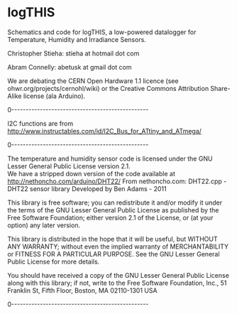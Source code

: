 logTHIS
=======

Schematics and code for logTHIS, a low-powered datalogger for Temperature, Humidity and Irradiance Sensors.

Christopher Stieha: stieha at hotmail dot com

Abram Connelly: abetusk at gmail dot com

We are debating the CERN Open Hardware 1.1 licence (see ohwr.org/projects/cernohl/wiki) or the Creative Commons Attribution Share-Alike license (ala Arduino).

0------------------------------------------------

I2C functions are from http://www.instructables.com/id/I2C_Bus_for_ATtiny_and_ATmega/

0------------------------------------------------

The temperature and humidity sensor code is licensed under the GNU Lesser General Public License version 2.1.  
We have a stripped down version of the code available at http://nethoncho.com/arduino/DHT22/
From nethoncho.com:
  DHT22.cpp - DHT22 sensor library
  Developed by Ben Adams - 2011

  This library is free software; you can redistribute it and/or
  modify it under the terms of the GNU Lesser General Public
  License as published by the Free Software Foundation; either
  version 2.1 of the License, or (at your option) any later version.

  This library is distributed in the hope that it will be useful,
  but WITHOUT ANY WARRANTY; without even the implied warranty of
  MERCHANTABILITY or FITNESS FOR A PARTICULAR PURPOSE.  See the GNU
  Lesser General Public License for more details.

  You should have received a copy of the GNU Lesser General Public
  License along with this library; if not, write to the Free Software
  Foundation, Inc., 51 Franklin St, Fifth Floor, Boston, MA  02110-1301  USA

0------------------------------------------------




